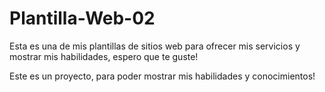 # Plantilla-Web-02
Esta es una de mis plantillas de sitios web para ofrecer mis servicios y mostrar mis habilidades, espero que te guste!

Este es un proyecto, para poder mostrar mis habilidades y conocimientos!
